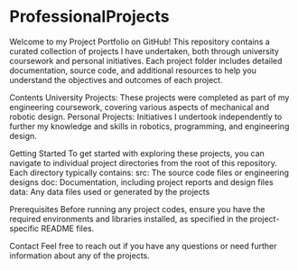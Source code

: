 # ProfessionalProjects
Welcome to my Project Portfolio on GitHub! This repository contains a curated collection of projects I have undertaken, both through university coursework and personal initiatives. Each project folder includes detailed documentation, source code, and additional resources to help you understand the objectives and outcomes of each project.

Contents
University Projects: These projects were completed as part of my engineering coursework, covering various aspects of mechanical and robotic design.
Personal Projects: Initiatives I undertook independently to further my knowledge and skills in robotics, programming, and engineering design.

Getting Started
To get started with exploring these projects, you can navigate to individual project directories from the root of this repository. Each directory typically contains:
src: The source code files or engineering designs
doc: Documentation, including project reports and design files
data: Any data files used or generated by the projects

Prerequisites
Before running any project codes, ensure you have the required environments and libraries installed, as specified in the project-specific README files.

Contact
Feel free to reach out if you have any questions or need further information about any of the projects.
